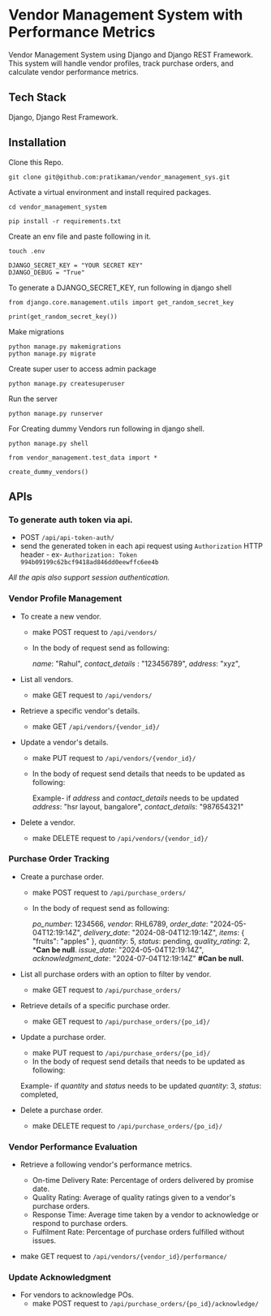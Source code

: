 ﻿
# Vendor Management System with Performance Metrics

Vendor Management System using Django and Django REST Framework. This system will handle vendor profiles, track purchase orders, and calculate vendor performance metrics.


## Tech Stack

 Django, Django Rest Framework.


## Installation

Clone this Repo.

```
git clone git@github.com:pratikaman/vendor_management_sys.git
```

Activate a virtual environment and install required packages.

```
cd vendor_management_system

pip install -r requirements.txt
```
    
Create an env file and paste following in it.
```
touch .env
```

```
DJANGO_SECRET_KEY = "YOUR SECRET KEY"
DJANGO_DEBUG = "True"
```
To generate a DJANGO_SECRET_KEY, run following in django shell

```
from django.core.management.utils import get_random_secret_key

print(get_random_secret_key())
```

Make migrations
```
python manage.py makemigrations
python manage.py migrate
```

Create super user to access admin package
```
python manage.py createsuperuser
```

Run the server
```
python manage.py runserver
```

For Creating dummy Vendors run following in django shell.
```
python manage.py shell

from vendor_management.test_data import *

create_dummy_vendors()
```



## APIs


### To generate auth token via api. 
- POST `/api/api-token-auth/`
- send the generated token in each api request using `Authorization` HTTP header
		- ex- `Authorization: Token 994b09199c62bcf9418ad846dd0eewffc6ee4b`

*All the apis also support session authentication.*

### Vendor Profile Management

- To create a new vendor.
	- make POST request to `/api/vendors/` 
	- In the body of request send as following:

		*name*: "Rahul",
        *contact_details* : "123456789",
        *address*: "xyz",

- List all vendors.
	- make GET request to  `/api/vendors/`
- Retrieve a specific vendor's details.
	- make GET `/api/vendors/{vendor_id}/`
- Update a vendor's details.
	- make PUT request to `/api/vendors/{vendor_id}/`
	- In the body of request send details that needs to be updated as following:
		
		Example- if *address* and *contact_details* needs to be updated
        *address*: "hsr layout, bangalore",
        *contact_details*: "987654321"
        
- Delete a vendor.
	- make DELETE request to `/api/vendors/{vendor_id}/`

### Purchase Order Tracking

- Create a purchase order.
	- make POST request to `/api/purchase_orders/`
	- In the body of request send as following:
			
		*po_number*: 1234566,
		    *vendor*: RHL6789,
		    *order_date*: "2024-05-04T12:19:14Z",
		    *delivery_date*: "2024-08-04T12:19:14Z",
		    *items*: {
						   "fruits":  "apples"
					    },
		    *quantity*: 5,
		    *status*: pending,
		    *quality_rating*: 2, ***Can be null**.
		    *issue_date*: "2024-05-04T12:19:14Z",
		    *acknowledgment_date*: "2024-07-04T12:19:14Z" **#Can be null.**  
		

- List all purchase orders with an option to filter by vendor.
	- make GET request to `/api/purchase_orders/`
- Retrieve details of a specific purchase order.
	- make GET request to `/api/purchase_orders/{po_id}/`
- Update a purchase order.
	- make PUT request to `/api/purchase_orders/{po_id}/`
	-  In the body of request send details that needs to be updated as following:

	Example- if *quantity* and *status* needs to be updated
			*quantity*: 3,
		    *status*: completed,
		    
- Delete a purchase order.
	- make DELETE request to `/api/purchase_orders/{po_id}/`

### Vendor Performance Evaluation

- Retrieve a following vendor's performance metrics.
	- On-time Delivery Rate: Percentage of orders delivered by promise date.
	- Quality Rating: Average of quality ratings given to a vendor's purchase orders.
	- Response Time: Average time taken by a vendor to acknowledge or respond to purchase orders.
	- Fulfilment Rate: Percentage of purchase orders fulfilled without issues.
	
- make GET request to `/api/vendors/{vendor_id}/performance/`

### Update Acknowledgment
- For vendors to acknowledge POs.
	- make POST request to `/api/purchase_orders/{po_id}/acknowledge/`


    
